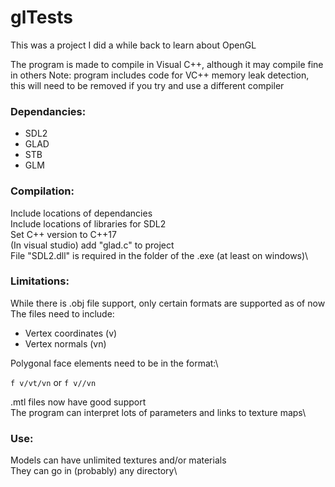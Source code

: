 # glTests

This was a project I did a while back to learn about OpenGL

The program is made to compile in Visual C++, although it may compile fine in others
Note: program includes code for VC++ memory leak detection, this will need to be removed if you try and use a different compiler

### Dependancies:

* SDL2
* GLAD
* STB
* GLM

### Compilation:

Include locations of dependancies\
Include locations of libraries for SDL2\
Set C++ version to C++17\
(In visual studio) add "glad.c" to project\
File "SDL2.dll" is required in the folder of the .exe (at least on windows)\

### Limitations:

While there is .obj file support, only certain formats are supported as of now\
The files need to include:
* Vertex coordinates (v)
* Vertex normals (vn)

Polygonal face elements need to be in the format:\
    
`f v/vt/vn` or `f v//vn`

.mtl files now have good support\
The program can interpret lots of parameters and links to texture maps\

### Use:

Models can have unlimited textures and/or materials\
They can go in (probably) any directory\
